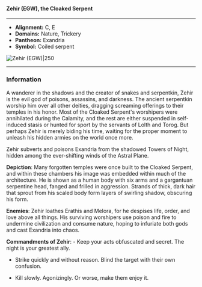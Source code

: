 #### Zehir (EGW), the Cloaked Serpent
___

- **Alignment:** C, E
- **Domains:** Nature, Trickery
- **Pantheon:** Exandria
- **Symbol:** Coiled serpent

![Zehir (EGW)|250](https://5etools-mirror-1.github.io/img/deities/EGW/Symbol%20of%20Zehir.png)
___

### Information

A wanderer in the shadows and the creator of snakes and serpentkin, Zehir is the evil god of poisons, assassins, and darkness. The ancient serpentkin worship him over all other deities, dragging screaming offerings to their temples in his honor. Most of the Cloaked Serpent's worshipers were annihilated during the Calamity, and the rest are either suspended in self-induced stasis or hunted for sport by the servants of Lolth and Torog. But perhaps Zehir is merely biding his time, waiting for the proper moment to unleash his hidden armies on the world once more.

Zehir subverts and poisons Exandria from the shadowed Towers of Night, hidden among the ever-shifting winds of the Astral Plane.

**Depiction**: Many forgotten temples were once built to the Cloaked Serpent, and within these chambers his image was embedded within much of the architecture. He is shown as a human body with six arms and a gargantuan serpentine head, fanged and frilled in aggression. Strands of thick, dark hair that sprout from his scaled body form layers of swirling shadow, obscuring his form.

**Enemies**: Zehir loathes Erathis and Melora, for he despises life, order, and love above all things. His surviving worshipers use poison and fire to undermine civilization and consume nature, hoping to infuriate both gods and cast Exandria into chaos.

**Commandments of Zehir**: - Keep your acts obfuscated and secret. The night is your greatest ally.

- Strike quickly and without reason. Blind the target with their own confusion.

- Kill slowly. Agonizingly. Or worse, make them enjoy it.